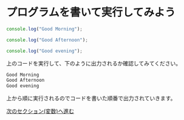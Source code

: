 # プログラムを書いて実行してみよう

```js
console.log("Good Morning");

console.log("Good Afternoon");

console.log("Good evening");
```

上のコードを実行して、下のように出力されるか確認してみてください。

```txt
Good Morning
Good Afternoon
Good evening
```

上から順に実行されるのでコードを書いた順番で出力されていきます。

[次のセクション(変数)へ進む](./2-variable.md)
